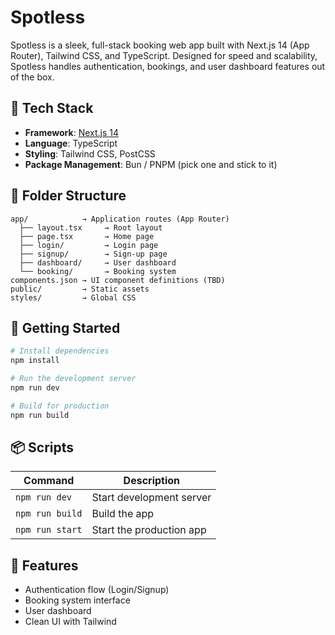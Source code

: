 # Spotless

Spotless is a sleek, full-stack booking web app built with Next.js 14 (App Router), Tailwind CSS, and TypeScript. Designed for speed and scalability, Spotless handles authentication, bookings, and user dashboard features out of the box.

## 🔧 Tech Stack
- **Framework**: [Next.js 14](https://nextjs.org/)
- **Language**: TypeScript
- **Styling**: Tailwind CSS, PostCSS
- **Package Management**: Bun / PNPM (pick one and stick to it)

## 📁 Folder Structure
```
app/            → Application routes (App Router)
  ├── layout.tsx     → Root layout
  ├── page.tsx       → Home page
  ├── login/         → Login page
  ├── signup/        → Sign-up page
  ├── dashboard/     → User dashboard
  └── booking/       → Booking system
components.json → UI component definitions (TBD)
public/         → Static assets
styles/         → Global CSS
```

## 🚀 Getting Started
```bash
# Install dependencies
npm install

# Run the development server
npm run dev

# Build for production
npm run build
```

## 📦 Scripts
| Command        | Description              |
|----------------|--------------------------|
| `npm run dev`  | Start development server |
| `npm run build`| Build the app            |
| `npm run start`| Start the production app |

## 📌 Features
- Authentication flow (Login/Signup)
- Booking system interface
- User dashboard
- Clean UI with Tailwind



